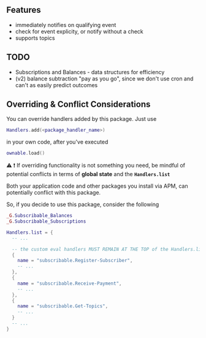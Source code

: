 ## Features

- immediately notifies on qualifying event
- check for event explicity, or notify without a check
- supports topics

## TODO

- Subscriptions and Balances - data structures for efficiency
- (v2) balance subtraction "pay as you go", since we don't use cron and can't as easily predict outcomes



## Overriding & Conflict Considerations

You can override handlers added by this package. Just use
```lua
Handlers.add(<package_handler_name>)
```
in your own code, after you've executed 
```lua
ownable.load()
```

⚠️ ❗️ If overriding functionality is not something you need, be mindful of potential conflicts in terms of **global state** and the **`Handlers.list`**

Both your application code and other packages you install via APM, can potentially conflict with this package.

So, if you decide to use this package, consider the following

```lua
_G.Subscribable_Balances
_G.Subscribable_Subscriptions

Handlers.list = {
  -- ...

  -- the custom eval handlers MUST REMAIN AT THE TOP of the Handlers.list
  { 
    name = "subscribable.Register-Subscriber",
    -- ... 
  },
  { 
    name = "subscribable.Receive-Payment",
    -- ... 
  },
  { 
    name = "subscribable.Get-Topics",
    -- ... 
  }
  -- ...
}
```